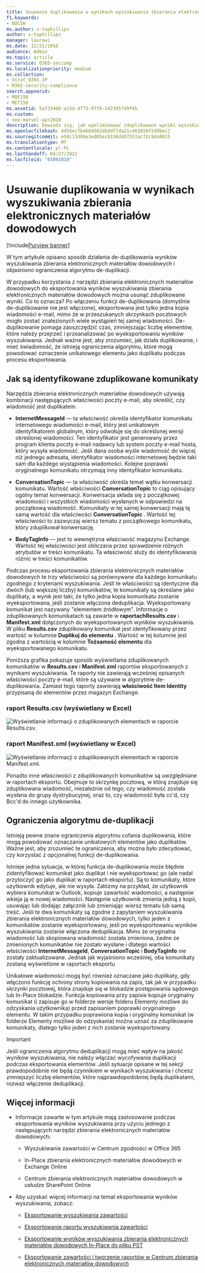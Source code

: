 ```yaml
---
title: Usuwanie duplikowania w wynikach wyszukiwania zbierania elektronicznych materiałów dowodowych
f1.keywords:
- NOCSH
ms.author: v-tophillips
author: v-tophillips
manager: laurawi
ms.date: 12/21/2016
audience: Admin
ms.topic: article
ms.service: O365-seccomp
ms.localizationpriority: medium
ms.collection:
- Strat_O365_IP
- M365-security-compliance
search.appverid:
- MOE150
- MET150
ms.assetid: 5af334b6-a15d-4f73-97f8-1423457d9f6b
ms.custom:
- seo-marvel-apr2020
description: Dowiedz się, jak wyeliminować zduplikowane wyniki wyszukiwania zbierania elektronicznych materiałów dowodowych, aby wyeksportować tylko jedną kopię wiadomości e-mail.
ms.openlocfilehash: 4456ecfb4684562d8ddf7da21c463859f2d9bec2
ms.sourcegitcommit: e50c13d9be3ed05ecb156d497551acf2c9da9015
ms.translationtype: MT
ms.contentlocale: pl-PL
ms.lasthandoff: 04/27/2022
ms.locfileid: "65091010"
---
```

# <a name="de-duplication-in-ediscovery-search-results"></a>Usuwanie duplikowania w wynikach wyszukiwania zbierania elektronicznych materiałów dowodowych

[!include[Purview banner](../includes/purview-rebrand-banner.md)]

W tym artykule opisano sposób działania de-duplikowania wyników wyszukiwania zbierania elektronicznych materiałów dowodowych i objaśniono ograniczenia algorytmu de-duplikacji.
  
W przypadku korzystania z narzędzi zbierania elektronicznych materiałów dowodowych do eksportowania wyników wyszukiwania zbierania elektronicznych materiałów dowodowych można usunąć zduplikowane wyniki. Co to oznacza? Po włączeniu funkcji de-duplikowania (domyślnie de-duplikowanie nie jest włączone), eksportowana jest tylko jedna kopia wiadomości e-mail, mimo że w przeszukanych skrzynkach pocztowych mogło zostać znalezionych wiele wystąpień tej samej wiadomości. De-duplikowanie pomaga zaoszczędzić czas, zmniejszając liczbę elementów, które należy przejrzeć i przeanalizować po wyeksportowaniu wyników wyszukiwania. Jednak ważne jest, aby zrozumieć, jak działa duplikowanie, i mieć świadomość, że istnieją ograniczenia algorytmu, które mogą powodować oznaczenie unikatowego elementu jako duplikatu podczas procesu eksportowania.
  
## <a name="how-duplicate-messages-are-identified"></a>Jak są identyfikowane zduplikowane komunikaty

Narzędzia zbierania elektronicznych materiałów dowodowych używają kombinacji następujących właściwości poczty e-mail, aby określić, czy wiadomość jest duplikatem:
  
- **InternetMessageId** — ta właściwość określa identyfikator komunikatu internetowego wiadomości e-mail, który jest unikatowym identyfikatorem globalnym, który odwołuje się do określonej wersji określonej wiadomości. Ten identyfikator jest generowany przez program klienta poczty e-mail nadawcy lub system poczty e-mail hosta, który wysyła wiadomość. Jeśli dana osoba wyśle wiadomość do więcej niż jednego adresata, identyfikator wiadomości internetowej będzie taki sam dla każdego wystąpienia wiadomości. Kolejne poprawki oryginalnego komunikatu otrzymają inny identyfikator komunikatu. 

- **ConversationTopic** — ta właściwość określa temat wątku konwersacji komunikatu. Wartość właściwości **ConversationTopic** to ciąg opisujący ogólny temat konwersacji. Konwersacja składa się z początkowej wiadomości i wszystkich wiadomości wysłanych w odpowiedzi na początkową wiadomość. Komunikaty w tej samej konwersacji mają tę samą wartość dla właściwości **ConversationTopic** . Wartość tej właściwości to zazwyczaj wiersz tematu z początkowego komunikatu, który zduplikował konwersację. 

- **BodyTagInfo** — jest to wewnętrzna właściwość magazynu Exchange. Wartość tej właściwości jest obliczana przez sprawdzenie różnych atrybutów w treści komunikatu. Ta właściwość służy do identyfikowania różnic w treści komunikatów. 

Podczas procesu eksportowania zbierania elektronicznych materiałów dowodowych te trzy właściwości są porównywane dla każdego komunikatu zgodnego z kryteriami wyszukiwania. Jeśli te właściwości są identyczne dla dwóch (lub większej liczby) komunikatów, te komunikaty są określane jako duplikaty, a wynik jest taki, że tylko jedna kopia komunikatu zostanie wyeksportowana, jeśli zostanie włączona deduplikacja. Wyeksportowany komunikat jest nazywany "elementem źródłowym". Informacje o zduplikowanych komunikatach są zawarte w **raportachResults.csv** i **Manifest.xml** dołączonych do wyeksportowanych wyników wyszukiwania. W pliku **Results.csv** zduplikowany komunikat jest identyfikowany przez wartość w kolumnie **Duplikuj do elementu** . Wartość w tej kolumnie jest zgodna z wartością w kolumnie **Tożsamość elementu** dla wyeksportowanego komunikatu. 
  
Poniższa grafika pokazuje sposób wyświetlania zduplikowanych komunikatów w **Results.csv** i **Manifest.xml** raportów eksportowanych z wynikami wyszukiwania. Te raporty nie zawierają wcześniej opisanych właściwości poczty e-mail, które są używane w algorytmie de-duplikowania. Zamiast tego raporty zawierają **właściwość Item Identity** przypisaną do elementów przez magazyn Exchange. 
  
 ### <a name="resultscsv-report-viewed-in-excel"></a>raport Results.csv (wyświetlany w Excel)
  
![Wyświetlanie informacji o zduplikowanych elementach w raporcie Results.csv.](../media/e3d64004-3b91-4cba-b6f3-934b46cbdcdb.png)
  
 ### <a name="manifestxml-report-viewed-in-excel"></a>raport Manifest.xml (wyświetlany w Excel)
  
![Wyświetlanie informacji o zduplikowanych elementach w raporcie Manifest.xml.](../media/69aa4786-9883-46ff-bcae-b35e0daf4a6d.png)
  
Ponadto inne właściwości z zduplikowanych komunikatów są uwzględniane w raportach eksportu. Obejmuje to skrzynkę pocztową, w którą znajduje się zduplikowana wiadomość, niezależnie od tego, czy wiadomość została wysłana do grupy dystrybucyjnej, oraz to, czy wiadomość była cc'd, czy Bcc'd do innego użytkownika.
  
## <a name="limitations-of-the-de-duplication-algorithm"></a>Ograniczenia algorytmu de-duplikacji

Istnieją pewne znane ograniczenia algorytmu cofania duplikowania, które mogą powodować oznaczanie unikatowych elementów jako duplikatów. Ważne jest, aby zrozumieć te ograniczenia, aby można było zdecydować, czy korzystać z opcjonalnej funkcji de-duplikowania.
  
Istnieje jedna sytuacja, w której funkcja de-duplikowania może błędnie zidentyfikować komunikat jako duplikat i nie wyeksportować go (ale nadal przytoczyć go jako duplikat w raportach eksportu). Są to komunikaty, które użytkownik edytuje, ale nie wysyła. Załóżmy na przykład, że użytkownik wybiera komunikat w Outlook, kopiuje zawartość wiadomości, a następnie wkleja ją w nowej wiadomości. Następnie użytkownik zmienia jedną z kopii, usuwając lub dodając załącznik lub zmieniając wiersz tematu lub samą treść. Jeśli te dwa komunikaty są zgodne z zapytaniem wyszukiwania zbierania elektronicznych materiałów dowodowych, tylko jeden z komunikatów zostanie wyeksportowany, jeśli po wyeksportowaniu wyników wyszukiwania zostanie włączona deduplikacja. Mimo że oryginalna wiadomość lub skopiowana wiadomość została zmieniona, żadne ze zmienionych komunikatów nie zostało wysłane i dlatego wartości właściwości **InternetMessageId**, **ConversationTopic** i **BodyTagInfo** nie zostały zaktualizowane. Jednak jak wyjaśniono wcześniej, oba komunikaty zostaną wyświetlone w raportach eksportu 
  
Unikatowe wiadomości mogą być również oznaczane jako duplikaty, gdy włączono funkcję ochrony strony kopiowania na zapis, tak jak w przypadku skrzynki pocztowej, która znajduje się w blokadzie postępowania sądowego lub In-Place blokadzie. Funkcja kopiowania przy zapisie kopiuje oryginalny komunikat (i zapisuje go w folderze wersje folderu Elementy możliwe do odzyskania użytkownika) przed zapisaniem poprawki oryginalnego elementu. W takim przypadku poprawiona kopia i oryginalny komunikat (w folderze Elementy możliwe do odzyskania) można uznać za zduplikowane komunikaty, dlatego tylko jeden z nich zostanie wyeksportowany.
  
> [!IMPORTANT]
> Jeśli ograniczenia algorytmu deduplikacji mogą mieć wpływ na jakość wyników wyszukiwania, nie należy włączać wycofywania duplikacji podczas eksportowania elementów. Jeśli sytuacje opisane w tej sekcji prawdopodobnie nie będą czynnikiem w wynikach wyszukiwania i chcesz zmniejszyć liczbę elementów, które najprawdopodobniej będą duplikatami, rozważ włączenie deduplikacji. 
  
## <a name="more-information"></a>Więcej informacji

- Informacje zawarte w tym artykule mają zastosowanie podczas eksportowania wyników wyszukiwania przy użyciu jednego z następujących narzędzi zbierania elektronicznych materiałów dowodowych:

  - Wyszukiwanie zawartości w Centrum zgodności w Office 365

  - In-Place zbierania elektronicznych materiałów dowodowych w Exchange Online

  - Centrum zbierania elektronicznych materiałów dowodowych w usłudze SharePoint Online

- Aby uzyskać więcej informacji na temat eksportowania wyników wyszukiwania, zobacz:

  - [Eksportowanie wyszukiwania zawartości](export-search-results.md)

  - [Eksportowanie raportu wyszukiwania zawartości](export-a-content-search-report.md)

  - [Eksportowanie wyników wyszukiwania zbierania elektronicznych materiałów dowodowych In-Place do pliku PST](/exchange/security-and-compliance/in-place-ediscovery/export-search-results)

  - [Eksportowanie zawartości i tworzenie raportów w Centrum zbierania elektronicznych materiałów dowodowych](/SharePoint/governance/export-content-and-create-reports-in-the-ediscovery-center)
